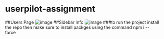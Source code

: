 # userpilot-assignment
##Users Page
![image](https://user-images.githubusercontent.com/108693961/225292783-aadd31f9-36ee-4f93-bd50-d8d4615e3d7a.png)
##Sidebar Info
![image](https://user-images.githubusercontent.com/108693961/225292856-6b6ec7c4-ad46-466d-a2f1-f03403f563c8.png)
###to run the project install the repo then make sure to install packges using the command npm i --force 
